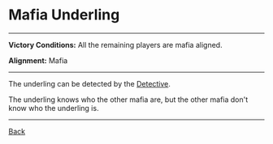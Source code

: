 # Mafia Underling

---

**Victory Conditions:**
All the remaining players are mafia aligned.

**Alignment:**
Mafia

---

The underling can be detected by the [Detective](Detective).

The underling knows who the other mafia are, but the other mafia don't know who the underling is. 

---

[Back](Index2)
